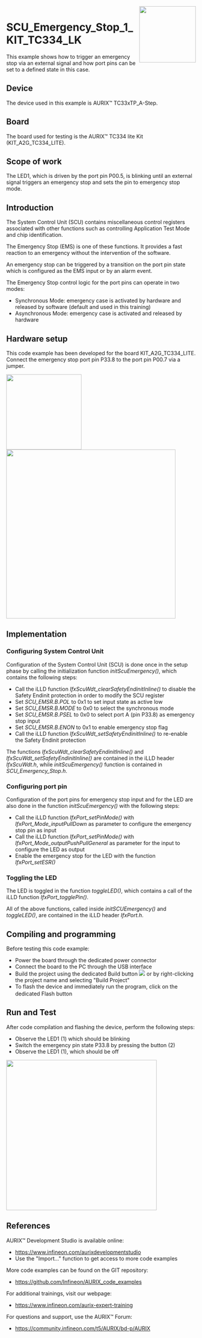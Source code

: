 <img src="./Images/IFX_LOGO_600.gif" align="right" width="150" />  

# SCU_Emergency_Stop_1_KIT_TC334_LK
This example shows how to trigger an emergency stop via an external signal and how port pins can be set to a defined state in this case.

## Device  
The device used in this example is AURIX&trade; TC33xTP_A-Step.

## Board  
The board used for testing is the AURIX&trade; TC334 lite Kit (KIT_A2G_TC334_LITE).

## Scope of work  
The LED1, which is driven by the port pin P00.5, is blinking until an external signal triggers an emergency stop and sets the pin to emergency stop mode.

## Introduction  
The System Control Unit (SCU) contains miscellaneous control registers associated with other functions such as controlling Application Test Mode and chip identification.

The Emergency Stop (EMS) is one of these functions. It provides a fast reaction to an emergency without the intervention of the software.

An emergency stop can be triggered by a transition on the port pin state which is configured as the EMS input or by an alarm event.

The Emergency Stop control logic for the port pins can operate in two modes:
- Synchronous Mode: emergency case is activated by hardware and released by software (default and used in this training)
- Asynchronous Mode: emergency case is activated and released by hardware

## Hardware setup  
This code example has been developed for the board KIT_A2G_TC334_LITE.
Connect the emergency stop port pin P33.8 to the port pin P00.7 via a jumper.

<img src="./Images/Used_Pins.png" width="200" />
<img src="./Images/TC334_LITE_KIT_Bottom_View.png" width="450" />  

## Implementation  

### Configuring System Control Unit
Configuration of the System Control Unit (SCU) is done once in the setup phase by calling the initialization function *initScuEmergency()*, which contains the following steps:
- Call the iLLD function *IfxScuWdt_clearSafetyEndinitInline()* to disable the Safety Endinit protection in order to modify the SCU register
- Set *SCU_EMSR.B.POL* to 0x1 to set input state as active low
- Set *SCU_EMSR.B.MODE* to 0x0 to select the synchronous mode
- Set *SCU_EMSR.B.PSEL* to 0x0 to select port A (pin P33.8) as emergency stop input
- Set *SCU_EMSR.B.ENON* to 0x1 to enable emergency stop flag
- Call the iLLD function *IfxScuWdt_setSafetyEndinitInline()* to re-enable the Safety Endinit protection

The functions *IfxScuWdt_clearSafetyEndinitInline()* and *IfxScuWdt_setSafetyEndinitInline()* are contained in the iLLD header *IfxScuWdt.h*, while *initScuEmergency()* function is contained in *SCU_Emergency_Stop.h*.

### Configuring port pin
Configuration of the port pins for emergency stop input and for the LED are also done in the function *initScuEmergency()* with the following steps:
- Call the iLLD function *IfxPort_setPinMode()* with *IfxPort_Mode_inputPullDown* as parameter to configure the emergency stop pin as input
- Call the iLLD function *IfxPort_setPinMode()* with *IfxPort_Mode_outputPushPullGeneral* as parameter for the input to configure the LED as output
- Enable the emergency stop for the LED with the function *IfxPort_setESR()*

### Toggling the LED
The LED is toggled in the function *toggleLED()*, which contains a call of the iLLD function *IfxPort_togglePin()*.

All of the above functions, called inside *initSCUEmergency()* and *toggleLED()*, are contained in the iLLD header *IfxPort.h*.

## Compiling and programming  
Before testing this code example:  
- Power the board through the dedicated power connector
- Connect the board to the PC through the USB interface  
- Build the project using the dedicated Build button <img src="./Images/build_activeproj.gif" /> or by right-clicking the project name and selecting "Build Project"  
- To flash the device and immediately run the program, click on the dedicated Flash button <img src="./Images/Widget_Flash.png" width="16"/>

## Run and Test
After code compilation and flashing the device, perform the following steps:
- Observe the LED1 (1) which should be blinking
- Switch the emergency pin state P33.8 by pressing the button (2)
- Observe the LED1 (1), which should be off

<img src="./Images/TC334_LITE_KIT_Top_View_Run_and_Test.png" width="400" />  

## References  

AURIX&trade; Development Studio is available online:  
- <https://www.infineon.com/aurixdevelopmentstudio>  
- Use the "Import..." function to get access to more code examples  

More code examples can be found on the GIT repository:  
- <https://github.com/Infineon/AURIX_code_examples>  

For additional trainings, visit our webpage:  
- <https://www.infineon.com/aurix-expert-training>  

For questions and support, use the AURIX&trade; Forum:  
- <https://community.infineon.com/t5/AURIX/bd-p/AURIX>  